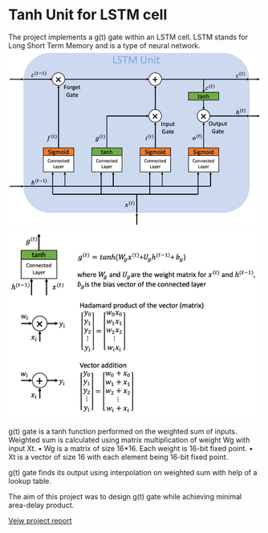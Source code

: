 # Tanh Unit for LSTM cell

The project implements a g(t) gate within an LSTM cell. LSTM stands for Long Short Term Memory and is a type of neural network. 
![Screenshot](/Images/1.png? "LSTM")
![Screenshot](/Images/2.png? "g(t)")
 

g(t) gate is a tanh function performed on the weighted sum of inputs. Weighted sum is calculated using matrix multiplication of weight Wg with input Xt. 
•	Wg is a matrix of size 16*16. Each weight is 16-bit fixed point. 
•	Xt is a vector of size 16 with each element being 16-bit fixed point. 

g(t) gate finds its output using interpolation on weighted sum with help of a lookup table. 

The aim of this project was to design g(t) gate while achieving minimal area-delay product.

[Veiw project report](https://github.com/SidharthMehta/Tanh-unit/blob/master/report/Project%20report.pdf)
